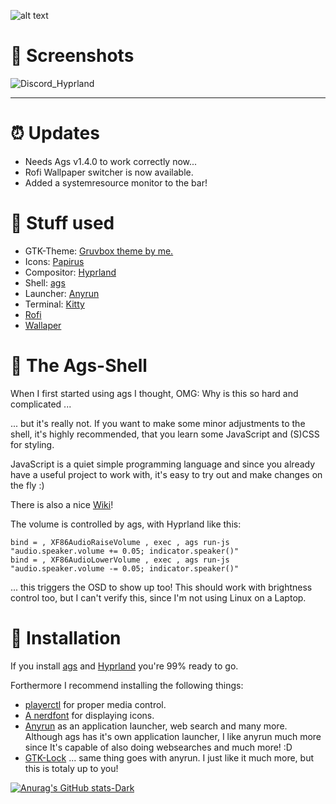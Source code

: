 ![alt text](https://raw.githubusercontent.com/trinib/trinib/82213791fa9ff58d3ca768ddd6de2489ec23ffca/images/footer.svg)

# 👀 **Screenshots** 
![Discord_Hyprland](https://github.com/RoccoRakete/hyprland-dots/assets/44879342/ca05a82c-310a-4046-b3be-90cf5a4a74d3)

---

# ⏰ **Updates**
 * Needs Ags v1.4.0 to work correctly now... 
 * Rofi Wallpaper switcher is now available. 
 * Added a systemresource monitor to the bar! 

# 🔧 **Stuff used** 
* GTK-Theme: [Gruvbox theme by me.](https://github.com/RoccoRakete/gruvbox-gtk-theme)
* Icons: [Papirus](https://github.com/PapirusDevelopmentTeam/papirus-icon-theme)
* Compositor: [Hyprland](https://github.com/hyprwm/Hyprland)
* Shell: [ags](https://github.com/Aylur/ags)
* Launcher: [Anyrun](https://github.com/Kirottu/anyrun)
* Terminal: [Kitty](https://github.com/kovidgoyal/kitty)
* [Rofi](https://github.com/lbonn/rofi)
* [Wallaper](https://github.com/AngelJumbo/gruvbox-wallpapers/blob/main/wallpapers/irl/stairs.jpg)

# 🎨 **The Ags-Shell** 
When I first started using ags I thought, OMG: Why is this so hard and complicated ...

... but it's really not. If you want to make some minor adjustments to the shell, it's highly recommended, that you learn some JavaScript and (S)CSS for styling.

JavaScript is a quiet simple programming language and since you already have a useful project to work with, it's easy to try out and make changes on the fly :) 

There is also a nice [Wiki](https://github.com/Aylur/ags/wiki)!

The volume is controlled by ags, with Hyprland like this:
```
bind = , XF86AudioRaiseVolume , exec , ags run-js "audio.speaker.volume += 0.05; indicator.speaker()"
bind = , XF86AudioLowerVolume , exec , ags run-js "audio.speaker.volume -= 0.05; indicator.speaker()"
```
... this triggers the OSD to show up too!
This should work with brightness control too, but I can't verify this, since I'm not using Linux on a Laptop. 

# 📜 **Installation** 
If you install [ags](https://github.com/Aylur/ags/wiki/installation) and [Hyprland](https://wiki.hyprland.org/Getting-Started/Installation/) you're 99% ready to go. 

Forthermore I recommend installing the following things: 
* [playerctl](https://github.com/altdesktop/playerctl) for proper media control.
* [A nerdfont](https://www.nerdfonts.com/) for displaying icons.
* [Anyrun](https://github.com/Kirottu/anyrun) as an application launcher, web search and many more. Although ags has it's own application launcher, I like anyrun much more since It's capable of also doing websearches and much more! :D 
* [GTK-Lock](https://github.com/jovanlanik/gtklock) ... same thing goes with anyrun. I just like it much more, but this is totaly up to you!



[![Anurag's GitHub stats-Dark](https://github-readme-stats.vercel.app/api?username=RoccoRakete&show_icons=true&theme=dark#gh-dark-mode-only)](https://github.com/anuraghazra/github-readme-stats#gh-dark-mode-only)

